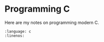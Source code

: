 # Programming C

Here are my notes on programming modern C.

```{literalinclude} programming.c
:language: c
:linenos:
```
